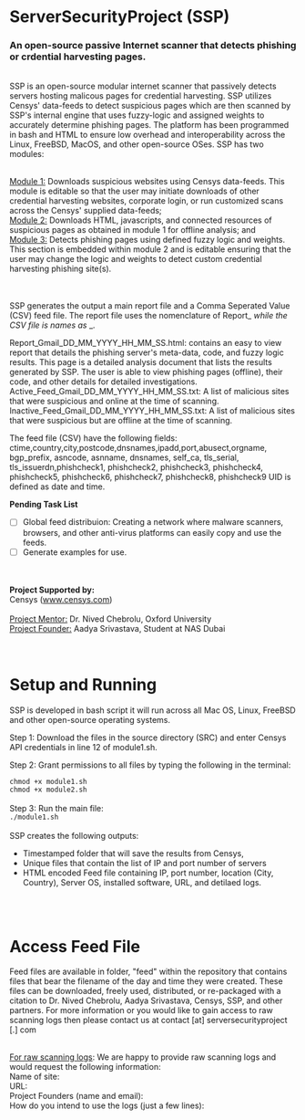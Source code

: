 # **ServerSecurityProject (SSP)** 
### An open-source passive Internet scanner that detects phishing or crdential harvesting pages.
<br>
SSP is an open-source modular internet scanner that passively detects servers hosting malicous pages for credential harvesting. SSP utilizes Censys' data-feeds to detect suspicious pages which are then scanned by SSP's internal engine that uses fuzzy-logic and assigned weights to accurately determine phishing pages. The platform has been programmed in bash and HTML to ensure low overhead and interoperability across the Linux, FreeBSD, MacOS, and other open-source OSes. SSP has two modules: <br><br>

<ins>Module 1:</ins> Downloads suspicious websites using Censys data-feeds. This module is editable so that the user may initiate downloads of other credential harvesting websites, corporate login, or run customized scans across the Censys' supplied data-feeds;<br>
<ins>Module 2:</ins> Downloads HTML, javascripts, and connected resources of suspicious pages as obtained in module 1 for offline analysis; and<br>
<ins>Module 3:</ins> Detects phishing pages using defined fuzzy logic and weights. This section is embedded within module 2 and is editable ensuring that the user may change the logic and weights to detect custom credential harvesting phishing site(s).    
<br><br>

SSP generates the output a main report file and a Comma Seperated Value (CSV) feed file. The report file uses the nomenclature of Report_<service>_<UID> while the CSV file is names as <status>_<service>_<UID>. <br>



Report_Gmail_DD_MM_YYYY_HH_MM_SS.html: contains an easy to view report that details the phishing server's meta-data, code, and fuzzy logic results. This page is a detailed analysis document that lists the results generated by SSP. The user is able to view phishing pages (offline), their code, and other details for detailed investigations. 
Active_Feed_Gmail_DD_MM_YYYY_HH_MM_SS.txt: A list of malicious sites that were suspicious and online at the time of scanning.
Inactive_Feed_Gmail_DD_MM_YYYY_HH_MM_SS.txt: A list of malicious sites that were suspicious but are offline at the time of scanning.

The feed file (CSV) have the following fields:
ctime,country,city,postcode,dnsnames,ipadd,port,abusect,orgname, bgp_prefix, asncode, asnname, dnsnames, self_ca, tls_serial, tls_issuerdn,phishcheck1, phishcheck2, phishcheck3, phishcheck4, phishcheck5, phishcheck6, phishcheck7, phishcheck8, phishcheck9
UID is defined as date and time.


**Pending Task List**
- [ ] Global feed distribuion: Creating a network where malware scanners, browsers, and other anti-virus platforms can easily copy and use the feeds.
- [ ] Generate examples for use.

<br><br>
**Project Supported by:**<br>
Censys (www.censys.com)
<br><br>
<ins>Project Mentor:</ins>  Dr. Nived Chebrolu, Oxford University<br>
<ins>Project Founder:</ins> Aadya Srivastava, Student at NAS Dubai<br>
<br><br>
# Setup and Running
SSP is developed in bash script it will run across all Mac OS, Linux, FreeBSD and other open-source operating systems.  

Step 1: Download the files in the source directory (SRC) and enter Censys API credentials in line 12 of module1.sh.

Step 2: Grant permissions to all files by typing the following in the terminal:

`chmod +x module1.sh`<br>
`chmod +x module2.sh`<br>
<br>
Step 3: Run the main file:<br>
`./module1.sh`
<br><br>
SSP creates the following outputs:
- Timestamped folder that will save the results from Censys,
- Unique files that contain the list of IP and port number of servers
- HTML encoded Feed file containing IP, port number, location (City, Country), Server OS, installed software, URL, and detilaed logs.

<br><br>
# Access Feed File

Feed files are available in folder, "feed" within the repository that contains files that bear the filename of the day and time they were created. These files can be downloaded, freely used, distributed, or re-packaged with a citation to Dr. Nived Chebrolu, Aadya Srivastava, Censys, SSP, and other partners. For more information or you would like to gain access to raw scanning logs then please contact us at contact [at] serversecurityproject [.] com<br><br>

<ins>For raw scanning logs</ins>: We are happy to provide raw scanning logs and would request the following information:<br>
Name of site:<br>
URL:<br>
Project Founders (name and email):<br>
How do you intend to use the logs (just a few lines):<br>

